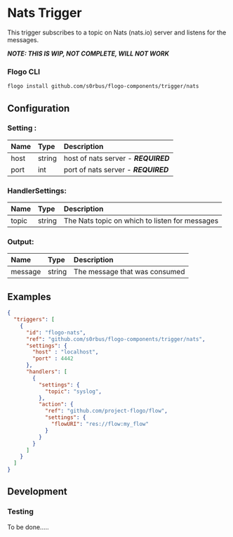 <!--
title: Nats
weight: 4701
-->
# Nats Trigger

This trigger subscribes to a topic on Nats (nats.io) server and listens for the messages.

***NOTE: THIS IS WIP, NOT COMPLETE, WILL NOT WORK***

### Flogo CLI
```bash
flogo install github.com/s0rbus/flogo-components/trigger/nats
```

## Configuration

### Setting :

| Name       | Type   | Description
|:---        | :---   | :---     
| host       | string | host of nats server - ***REQUIRED***
| port       | int    | port of nats server - ***REQUIRED***

### HandlerSettings:

| Name       | Type   | Description
|:---        | :---   | :---   
| topic      | string | The Nats topic on which to listen for messages

### Output:

| Name         | Type     | Description
|:---          | :---     | :---   
| message      | string   | The message that was consumed


## Examples

```json
{
  "triggers": [
    {
      "id": "flogo-nats",
      "ref": "github.com/s0rbus/flogo-components/trigger/nats",
      "settings": {
        "host" : "localhost",
        "port" : 4442 
      },
      "handlers": [
        {
          "settings": {
            "topic": "syslog",
          },
          "action": {
            "ref": "github.com/project-flogo/flow",
            "settings": {
              "flowURI": "res://flow:my_flow"
            }
          }
        }
      ]
    }
  ]
}
```
 
## Development

### Testing

To be done.....
